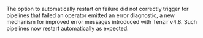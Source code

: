 The option to automatically restart on failure did not correctly trigger for
pipelines that failed an operator emitted an error diagnostic, a new mechanism
for improved error messages introduced with Tenzir v4.8. Such pipelines now
restart automatically as expected.
